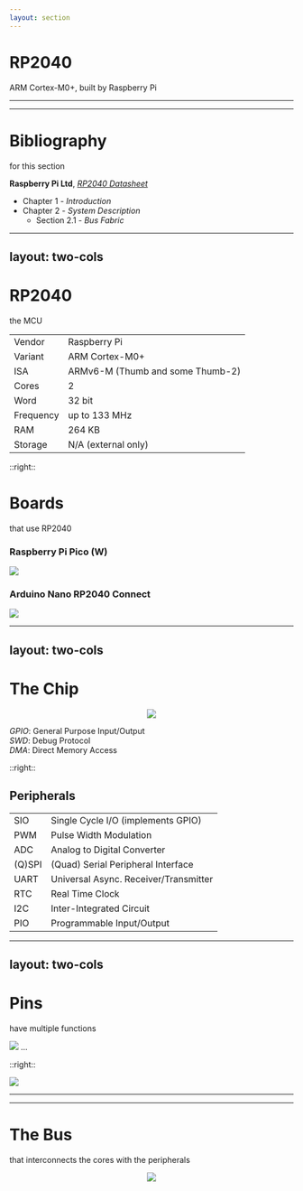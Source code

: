 ```yaml
---
layout: section
---
```

# RP2040
ARM Cortex-M0+, built by Raspberry Pi

---
---
# Bibliography
for this section

**Raspberry Pi Ltd**, *[RP2040 Datasheet](https://datasheets.raspberrypi.com/rp2040/rp2040-datasheet.pdf)*
   - Chapter 1 - *Introduction*
   - Chapter 2 - *System Description*
     - Section 2.1 - *Bus Fabric*

---
layout: two-cols
---

# RP2040
the MCU

| | |
|-|-|
| Vendor | Raspberry Pi |
| Variant | ARM Cortex-M0+ |
| ISA | ARMv6-M (Thumb and some Thumb-2) |
| Cores | 2 |
| Word | 32 bit |
| Frequency | up to 133 MHz |
| RAM | 264 KB |
| Storage | N/A (external only) |

::right::

# Boards
that use RP2040

### Raspberry Pi Pico (W)

<img src="../processor/pico.jpg" class="w-60 rounded" />

### Arduino Nano RP2040 Connect

<img src="./arduino_nano_rp2040_connect.jpg" class="w-60 rounded" />

---
layout: two-cols
---

# The Chip

<div align="center">
<img src="./rp2040_chip.png" class="h-80 rounded" />
</div align="center">

*GPIO*: General Purpose Input/Output\
*SWD*: Debug Protocol\
*DMA*: Direct Memory Access

::right::

## Peripherals

|  |  |
|------|-------------|
| SIO | Single Cycle I/O (implements GPIO)|
| PWM | Pulse Width Modulation |
| ADC | Analog to Digital Converter |
| (Q)SPI | (Quad) Serial Peripheral Interface |
| UART | Universal Async. Receiver/Transmitter |
| RTC | Real Time Clock |
| I2C | Inter-Integrated Circuit |
| PIO | Programmable Input/Output |

---
layout: two-cols
---
# Pins
have multiple functions

<img src="./pin_functions.png" class="rounded">
...

::right::

<img src="./rp2040_pins.png" class="rounded">

---
---
# The Bus
that interconnects the cores with the peripherals

<div align="center">
<img src="./rp2040_bus.png" class="h-100 rounded" />
</div align="center">
